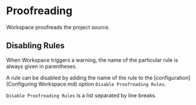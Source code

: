 <!--
 Proofreading.md

 This source file is part of the Workspace open source project.
 https://github.com/SDGGiesbrecht/Workspace

 Copyright ©2017 Jeremy David Giesbrecht and the Workspace project contributors.

 Soli Deo gloria.

 Licensed under the Apache Licence, Version 2.0.
 See http://www.apache.org/licenses/LICENSE-2.0 for licence information.
 -->

# Proofreading

Workspace proofreads the project source.

## Disabling Rules

When Workspace triggers a warning, the name of the particular rule is always given in parentheses.

A rule can be disabled by adding the name of the rule to the [configuration](Configuring Workspace.md) option `Disable Proofreading Rules`.

`Disable Proofreading Rules` is a list separated by line breaks.
